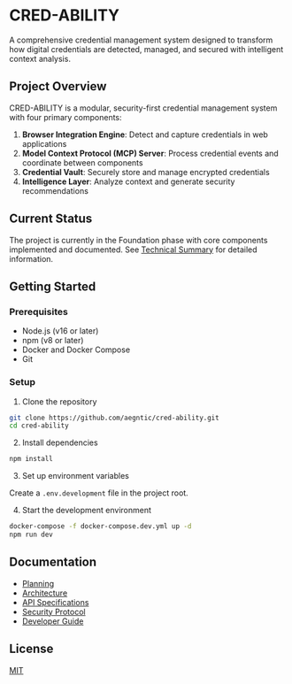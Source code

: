 # CRED-ABILITY

A comprehensive credential management system designed to transform how digital credentials are detected, managed, and secured with intelligent context analysis.

## Project Overview

CRED-ABILITY is a modular, security-first credential management system with four primary components:

1. **Browser Integration Engine**: Detect and capture credentials in web applications
2. **Model Context Protocol (MCP) Server**: Process credential events and coordinate between components
3. **Credential Vault**: Securely store and manage encrypted credentials
4. **Intelligence Layer**: Analyze context and generate security recommendations

## Current Status

The project is currently in the Foundation phase with core components implemented and documented. See [Technical Summary](./docs/TECHNICAL_SUMMARY.md) for detailed information.

## Getting Started

### Prerequisites

- Node.js (v16 or later)
- npm (v8 or later)
- Docker and Docker Compose
- Git

### Setup

1. Clone the repository

```bash
git clone https://github.com/aegntic/cred-ability.git
cd cred-ability
```

2. Install dependencies

```bash
npm install
```

3. Set up environment variables

Create a `.env.development` file in the project root.

4. Start the development environment

```bash
docker-compose -f docker-compose.dev.yml up -d
npm run dev
```

## Documentation

- [Planning](./docs/PLANNING.md)
- [Architecture](./docs/ARCHITECTURE.md)
- [API Specifications](./docs/API_SPEC.md)
- [Security Protocol](./docs/SECURITY_PROTOCOL.md)
- [Developer Guide](./docs/DEV_GUIDE.md)

## License

[MIT](LICENSE)
